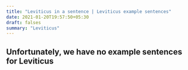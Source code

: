```yaml
---
title: "Leviticus in a sentence | Leviticus example sentences"
date: 2021-01-20T19:57:50+05:30
draft: falses
summary: "Leviticus"
---
```

## Unfortunately, we have no example sentences for Leviticus                 
